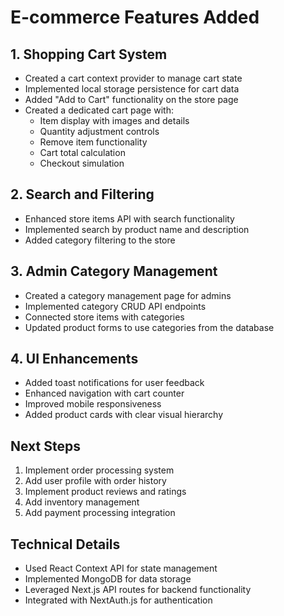 # E-commerce Features Added

## 1. Shopping Cart System
- Created a cart context provider to manage cart state
- Implemented local storage persistence for cart data
- Added "Add to Cart" functionality on the store page
- Created a dedicated cart page with:
  - Item display with images and details
  - Quantity adjustment controls
  - Remove item functionality
  - Cart total calculation
  - Checkout simulation

## 2. Search and Filtering
- Enhanced store items API with search functionality
- Implemented search by product name and description
- Added category filtering to the store

## 3. Admin Category Management
- Created a category management page for admins
- Implemented category CRUD API endpoints
- Connected store items with categories
- Updated product forms to use categories from the database

## 4. UI Enhancements
- Added toast notifications for user feedback
- Enhanced navigation with cart counter
- Improved mobile responsiveness
- Added product cards with clear visual hierarchy

## Next Steps
1. Implement order processing system
2. Add user profile with order history
3. Implement product reviews and ratings
4. Add inventory management
5. Add payment processing integration

## Technical Details
- Used React Context API for state management
- Implemented MongoDB for data storage
- Leveraged Next.js API routes for backend functionality
- Integrated with NextAuth.js for authentication
